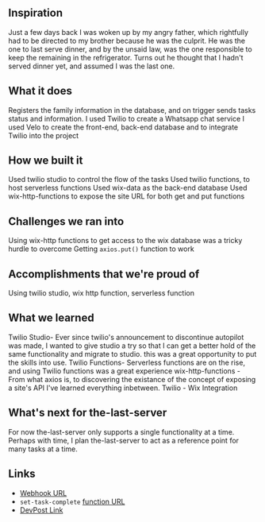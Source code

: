 ## Inspiration
Just a few days back I was woken up by my angry father, which rightfully had to be directed to my brother because he was the culprit. He was the one to last serve dinner, and by the unsaid law, was the one responsible to keep the remaining in the refrigerator. Turns out he thought that I hadn't served dinner yet, and assumed I was the last one.  

## What it does
Registers the family information in the database, and on trigger sends tasks status and information.
I used Twilio to create a Whatsapp chat service
I used Velo to create the front-end, back-end database and to integrate Twilio into the project

## How we built it
Used twilio studio to control the flow of the tasks
Used twilio functions, to host serverless functions
Used wix-data as the back-end database
Used wix-http-functions to expose the site URL for both get and put functions

## Challenges we ran into
Using wix-http functions to get access to the wix database was a tricky hurdle to overcome
Getting `axios.put()` function to work
## Accomplishments that we're proud of
Using twilio studio, wix http function, serverless function

## What we learned
Twilio Studio- Ever since twilio's announcement to discontinue autopilot was made, I wanted to give studio a try so that I can get a better hold of the same functionality and migrate to studio. this was a great opportunity to put the skills into use.
Twilio Functions- Serverless functions are on the rise, and using Twilio functions was a great experience
wix-http-functions - From what axios is, to discovering the existance of the concept of exposing a site's API I've learned everything inbetween.
Twilio - Wix Integration

## What's next for the-last-server
For now the-last-server only supports a single functionality at a time. Perhaps with time, I plan the-last-server to act as a reference point for many tasks at a time.

## Links
- [Webhook URL](https://webhooks.twilio.com/v1/Accounts/ACeb848ce8368e906c1052a89f99047241/Flows/FW17ceddf3463be53fae75538bd3d3d089)
- `set-task-complete` [function URL](https://the-last-server-1861.twil.io/set_task_complete)
- [DevPost Link](https://devpost.com/software/last-one)
